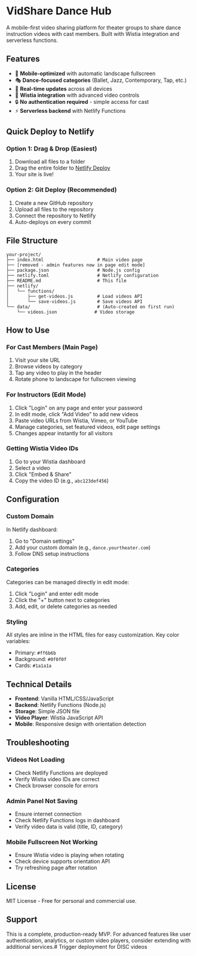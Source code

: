 # VidShare Dance Hub
<!-- Last updated: 2025-02-01 -->

A mobile-first video sharing platform for theater groups to share dance instruction videos with cast members. Built with Wistia integration and serverless functions.

## Features

- 📱 **Mobile-optimized** with automatic landscape fullscreen
- 🎭 **Dance-focused categories** (Ballet, Jazz, Contemporary, Tap, etc.)
- 🔄 **Real-time updates** across all devices
- 🎥 **Wistia integration** with advanced video controls
- 🔒 **No authentication required** - simple access for cast
- ⚡ **Serverless backend** with Netlify Functions

## Quick Deploy to Netlify

### Option 1: Drag & Drop (Easiest)
1. Download all files to a folder
2. Drag the entire folder to [Netlify Deploy](https://app.netlify.com/drop)
3. Your site is live!

### Option 2: Git Deploy (Recommended)
1. Create a new GitHub repository
2. Upload all files to the repository
3. Connect the repository to Netlify
4. Auto-deploys on every commit

## File Structure

```
your-project/
├── index.html                    # Main video page
├── [removed - admin features now in page edit mode]  
├── package.json                  # Node.js config
├── netlify.toml                  # Netlify configuration
├── README.md                     # This file
├── netlify/
│   └── functions/
│       ├── get-videos.js         # Load videos API
│       └── save-videos.js        # Save videos API
└── data/                         # (Auto-created on first run)
    └── videos.json              # Video storage
```

## How to Use

### For Cast Members (Main Page)
1. Visit your site URL
2. Browse videos by category
3. Tap any video to play in the header
4. Rotate phone to landscape for fullscreen viewing

### For Instructors (Edit Mode)
1. Click "Login" on any page and enter your password
2. In edit mode, click "Add Video" to add new videos
3. Paste video URLs from Wistia, Vimeo, or YouTube
4. Manage categories, set featured videos, edit page settings
5. Changes appear instantly for all visitors

### Getting Wistia Video IDs
1. Go to your Wistia dashboard
2. Select a video
3. Click "Embed & Share"
4. Copy the video ID (e.g., `abc123def456`)

## Configuration

### Custom Domain
In Netlify dashboard:
1. Go to "Domain settings"
2. Add your custom domain (e.g., `dance.yourtheater.com`)
3. Follow DNS setup instructions

### Categories
Categories can be managed directly in edit mode:
1. Click "Login" and enter edit mode
2. Click the "+" button next to categories
3. Add, edit, or delete categories as needed

### Styling
All styles are inline in the HTML files for easy customization. Key color variables:
- Primary: `#ff6b6b`
- Background: `#0f0f0f`
- Cards: `#1a1a1a`

## Technical Details

- **Frontend**: Vanilla HTML/CSS/JavaScript
- **Backend**: Netlify Functions (Node.js)
- **Storage**: Simple JSON file
- **Video Player**: Wistia JavaScript API
- **Mobile**: Responsive design with orientation detection

## Troubleshooting

### Videos Not Loading
- Check Netlify Functions are deployed
- Verify Wistia video IDs are correct
- Check browser console for errors

### Admin Panel Not Saving
- Ensure internet connection
- Check Netlify Functions logs in dashboard
- Verify video data is valid (title, ID, category)

### Mobile Fullscreen Not Working
- Ensure Wistia video is playing when rotating
- Check device supports orientation API
- Try refreshing page after rotation

## License

MIT License - Free for personal and commercial use.

## Support

This is a complete, production-ready MVP. For advanced features like user authentication, analytics, or custom video players, consider extending with additional services.# Trigger deployment for DISC videos
